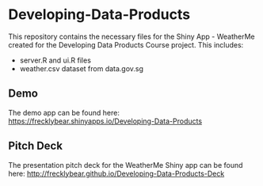 # Developing-Data-Products

This repository contains the necessary files for the Shiny App - WeatherMe created for the Developing Data Products Course project. 
This includes:
* server.R and ui.R files
* weather.csv dataset from data.gov.sg

## Demo
The demo app can be found here:
https://frecklybear.shinyapps.io/Developing-Data-Products

## Pitch Deck
The presentation pitch deck for the WeatherMe Shiny app can be found here:
http://frecklybear.github.io/Developing-Data-Products-Deck